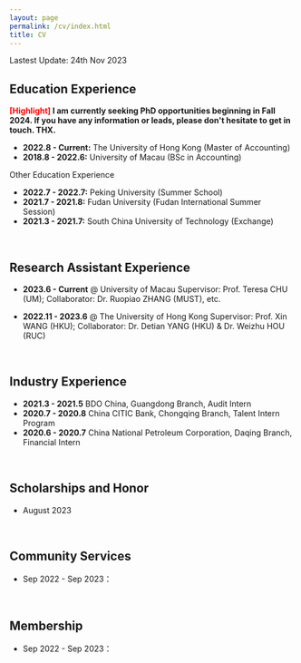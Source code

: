```yaml
---
layout: page
permalink: /cv/index.html
title: CV
---
```


Lastest Update: 24th Nov 2023 &nbsp;

## Education Experience

**<font color='red'>[Highlight]</font> I am currently seeking PhD opportunities beginning in Fall 2024. If you have any information or leads, please don't hesitate to get in touch. THX.**

- **2022.8 - Current:** The University of Hong Kong (Master of Accounting)
- **2018.8 - 2022.6:** University of Macau (BSc in Accounting)

Other Education Experience
- **2022.7 - 2022.7:** Peking University (Summer School)
- **2021.7 - 2021.8:** Fudan University (Fudan International Summer Session)
- **2021.3 - 2021.7:** South China University of Technology (Exchange)
<br>

## Research Assistant Experience

- **2023.6 - Current** @ University of Macau
 Supervisor: Prof. Teresa CHU (UM); Collaborator: Dr. Ruopiao ZHANG (MUST), etc.
  
- **2022.11 - 2023.6** @ The University of Hong Kong
 Supervisor: Prof. Xin WANG (HKU); Collaborator: Dr. Detian YANG (HKU) & Dr. Weizhu HOU (RUC)
<br>

## Industry Experience

- **2021.3 - 2021.5** BDO China, Guangdong Branch, Audit Intern
- **2020.7 - 2020.8** China CITIC Bank, Chongqing Branch, Talent Intern Program
- **2020.6 - 2020.7** China National Petroleum Corporation, Daqing Branch, Financial Intern
<br>

## Scholarships and Honor

- August 2023
<br>

## Community Services
- Sep 2022 - Sep 2023：
<br>

## Membership
- Sep 2022 - Sep 2023：
<br>
